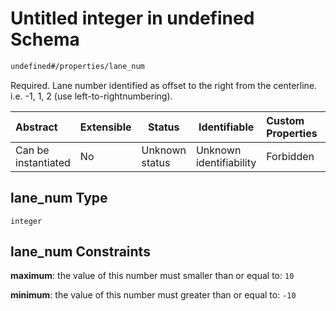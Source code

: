 # Untitled integer in undefined Schema

```txt
undefined#/properties/lane_num
```

Required. Lane number identified as offset to the right from the centerline. i.e. -1, 1, 2 (use left-to-rightnumbering).


| Abstract            | Extensible | Status         | Identifiable            | Custom Properties | Additional Properties | Access Restrictions | Defined In                                                                                      |
| :------------------ | ---------- | -------------- | ----------------------- | :---------------- | --------------------- | ------------------- | ----------------------------------------------------------------------------------------------- |
| Can be instantiated | No         | Unknown status | Unknown identifiability | Forbidden         | Allowed               | none                | [segment_lane_tod.schema.json\*](../../out/segment_lane_tod.schema.json "open original schema") |

## lane_num Type

`integer`

## lane_num Constraints

**maximum**: the value of this number must smaller than or equal to: `10`

**minimum**: the value of this number must greater than or equal to: `-10`
